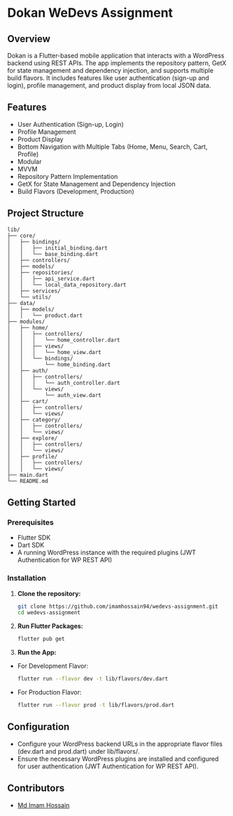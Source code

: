 # Dokan WeDevs Assignment

## Overview

Dokan is a Flutter-based mobile application that interacts with a WordPress backend using REST APIs. The app implements the repository pattern, GetX for state management and dependency injection, and supports multiple build flavors. It includes features like user authentication (sign-up and login), profile management, and product display from local JSON data.

## Features

- User Authentication (Sign-up, Login)
- Profile Management
- Product Display
- Bottom Navigation with Multiple Tabs (Home, Menu, Search, Cart, Profile)
- Modular
- MVVM
- Repository Pattern Implementation
- GetX for State Management and Dependency Injection
- Build Flavors (Development, Production)

## Project Structure

```plaintext
lib/
├── core/
│   ├── bindings/
│   │   ├── initial_binding.dart
│   │   └── base_binding.dart
│   ├── controllers/
│   ├── models/
│   ├── repositories/
│   │   ├── api_service.dart
│   │   └── local_data_repository.dart
│   ├── services/
│   └── utils/
├── data/
│   ├── models/
│   │   └── product.dart
├── modules/
│   ├── home/
│   │   ├── controllers/
│   │   │   └── home_controller.dart
│   │   ├── views/
│   │   │   └── home_view.dart
│   │   └── bindings/
│   │       └── home_binding.dart
│   ├── auth/
│   │   ├── controllers/
│   │   │   └── auth_controller.dart
│   │   └── views/
│   │       └── auth_view.dart
│   ├── cart/
│   │   ├── controllers/
│   │   └── views/
│   ├── category/
│   │   ├── controllers/
│   │   └── views/
│   ├── explore/
│   │   ├── controllers/
│   │   └── views/
│   ├── profile/
│   │   ├── controllers/
│   │   └── views/
├── main.dart
└── README.md
```

## Getting Started

### Prerequisites

- Flutter SDK
- Dart SDK
- A running WordPress instance with the required plugins (JWT Authentication for WP REST API)

### Installation

1. **Clone the repository:**

   ```bash
   git clone https://github.com/imamhossain94/wedevs-assignment.git
   cd wedevs-assignment
    ```

2. **Run Flutter Packages:**

   ```bash
   flutter pub get
    ```

3. **Run the App:**

- For Development Flavor:
   ```bash
   flutter run --flavor dev -t lib/flavors/dev.dart
    ```
- For Production Flavor:
   ```bash
   flutter run --flavor prod -t lib/flavors/prod.dart
    ```
## Configuration
- Configure your WordPress backend URLs in the appropriate flavor files (dev.dart and prod.dart) under lib/flavors/.
- Ensure the necessary WordPress plugins are installed and configured for user authentication (JWT Authentication for WP REST API).

## Contributors

- [Md Imam Hossain](https://github.com/imamhossain94/)

